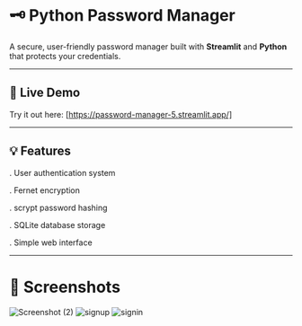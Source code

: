   # 🗝️ Python Password Manager
  
A secure, user-friendly password manager built with **Streamlit** and **Python** that protects your credentials.

---

## 🚀 Live Demo

Try it out here: [https://password-manager-5.streamlit.app/]

---

## 💡 Features

. User authentication system

. Fernet encryption

. scrypt password hashing

. SQLite database storage

. Simple web interface

---
# 📸 Screenshots
![Screenshot (2)](https://github.com/user-attachments/assets/3f355007-8d22-4f0d-84b3-99c785af8367) ![signup](https://github.com/user-attachments/assets/3ebc1805-7ac2-4782-b1cf-adeb4467b50f) ![signin](https://github.com/user-attachments/assets/f647c399-d11e-4354-b03f-4af83920ded2)




